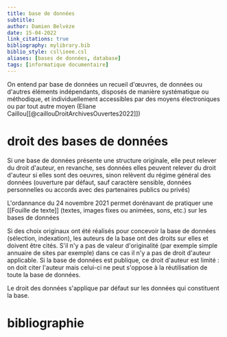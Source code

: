 ```yaml
---
title: base de données
subtitle:
author: Damien Belvèze
date: 15-04-2022
link_citations: true
bibliography: mylibrary.bib
biblio_style: csl\ieee.csl
aliases: [bases de données, database]
tags: [informatique documentaire]
---
```


On entend par base de données un recueil d'œuvres, de données ou d'autres éléments indépendants, disposés de manière systématique ou méthodique, et individuellement accessibles par des moyens électroniques ou par tout autre moyen (Eliane Caillou[[@caillouDroitArchivesOuvertes2022]])

# droit des bases de données

Si une base de données présente une structure originale, elle peut relever du droit d'auteur, en revanche, ses données elles peuvent relever du droit d'auteur si elles sont des oeuvres, sinon relèvent du régime général des données (ouverture par défaut, sauf caractère sensible, données personnelles ou accords avec des partenaires publics ou privés)

L'ordannance du 24 novembre 2021 permet dorénavant de pratiquer une [[Fouille de texte]] (textes, images fixes ou animées, sons, etc.) sur les bases de données

Si des choix originaux ont été réalisés pour concevoir la base de données (sélection, indexation), les auteurs de la base ont des droits sur elles et doivent être cités. 
S'il n'y a pas de valeur d'originalité (par exemple simple annuaire de sites par exemple) dans ce cas il n'y a pas de droit d'auteur applicable. Si la base de données est publique, ce droit d'auteur est limité : on doit citer l'auteur mais celui-ci ne peut s'oppose à la réutilisation de toute la base de données.

Le droit des données s'applique par défaut sur les données qui constituent la base. 

# bibliographie

